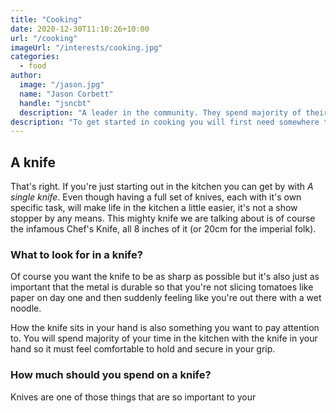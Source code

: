 ```yaml
---
title: "Cooking"
date: 2020-12-30T11:10:26+10:00
url: "/cooking"
imageUrl: "/interests/cooking.jpg"
categories:
  - food
author:
  image: "/jason.jpg"
  name: "Jason Corbett"
  handle: "jsncbt"
  description: "A leader in the community. They spend majority of their time fostering and growing the community."
description: "To get started in cooking you will first need somewhere to cook. Once you've found one of those you are going to need something to chop with, something to cook in and things to mix with."
---
```


## A knife
That's right. If you're just starting out in the kitchen you can get by with *A single knife*. Even though having a full set of knives, each with it's own specific task, will make life in the kitchen a little easier, it's not a show stopper by any means. This mighty knife we are talking about is of course the infamous Chef's Knife, all 8 inches of it (or 20cm for the imperial folk).

### What to look for in a knife?
Of course you want the knife to be as sharp as possible but it's also just as important that the metal is durable so that you're not slicing tomatoes like paper on day one and then suddenly feeling like you're out there with a wet noodle.

How the knife sits in your hand is also something you want to pay attention to. You will spend majority of your time in the kitchen with the knife in your hand so it must feel comfortable to hold and secure in your grip.

### How much should you spend on a knife?
Knives are one of those things that are so important to your 
